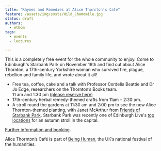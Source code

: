 ```yaml
---
title: "Rhymes and Remedies at Alice Thornton's Cafe"
feature: /assets/img/posts/Wild_Chamomile.jpg 
status: draft
authors:
  - ethom
tags:
  - events
  - lectures

---
```

This is a completely free event for the whole community to enjoy. Come to Edinburgh's Starbank Park on November 18th and find out about Alice Thornton, a 17th-century Yorkshire woman who survived fire, plague, rebellion and family life, and wrote about it all!


* Free tea, coffee, cake and a talk with Professor Cordelia Beattie and Dr Jo Edge, researchers on the Thornton’s Books team.  
11 am and 1:30 pm [(please reserve here)](https://www.beinghumanfestival.org/events/alice-thorntons-cafe) 
* 17th-century herbal remedy-themed crafts from 11am – 2:30 pm.
* A stroll round the gardens at 11:30 am and 2:00 pm to see the new Alice Thornton-themed planting, with Janet McArthur from [Friends of Starbank Park](https://friendsofstarbankpark.org/). Starbank Park was recently one of Edinburgh Live's [top locations](https://www.edinburghnews.scotsman.com/lifestyle/outdoors/edinburgh-things-to-do-10-hidden-gems-and-beauty-spots-perfect-for-autumn-walks-4168259?fbclid=IwAR2UzihXEALWyt-6KOguiuYBk9vIwXc0aiIhFax-Fw5Kljg_ttyHcghrut4) for an autumn stroll in the capital. 

[Further information and booking](https://www.beinghumanfestival.org/events/alice-thorntons-cafe).

Alice Thornton’s Café is part of [Being Human](https://www.beinghumanfestival.org/), the UK’s national festival of the humanities.

